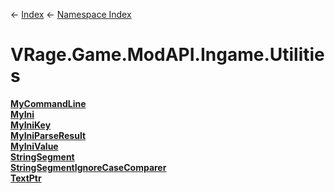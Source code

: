 ← [Index](Api-Index) ← [Namespace Index](Namespace-Index)

# VRage.Game.ModAPI.Ingame.Utilities

**[MyCommandLine](VRage.Game.ModAPI.Ingame.Utilities.MyCommandLine)**  
**[MyIni](VRage.Game.ModAPI.Ingame.Utilities.MyIni)**  
**[MyIniKey](VRage.Game.ModAPI.Ingame.Utilities.MyIniKey)**  
**[MyIniParseResult](VRage.Game.ModAPI.Ingame.Utilities.MyIniParseResult)**  
**[MyIniValue](VRage.Game.ModAPI.Ingame.Utilities.MyIniValue)**  
**[StringSegment](VRage.Game.ModAPI.Ingame.Utilities.StringSegment)**  
**[StringSegmentIgnoreCaseComparer](VRage.Game.ModAPI.Ingame.Utilities.StringSegmentIgnoreCaseComparer)**  
**[TextPtr](VRage.Game.ModAPI.Ingame.Utilities.TextPtr)**

